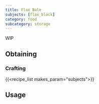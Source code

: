 ```yaml
---
title: Flax Bale
subjects: [flax_block]
category: food
subcategory: storage
---
```


WIP

Obtaining
---------

### Crafting
{{<recipe_list makes_param="subjects">}}

Usage
-----
